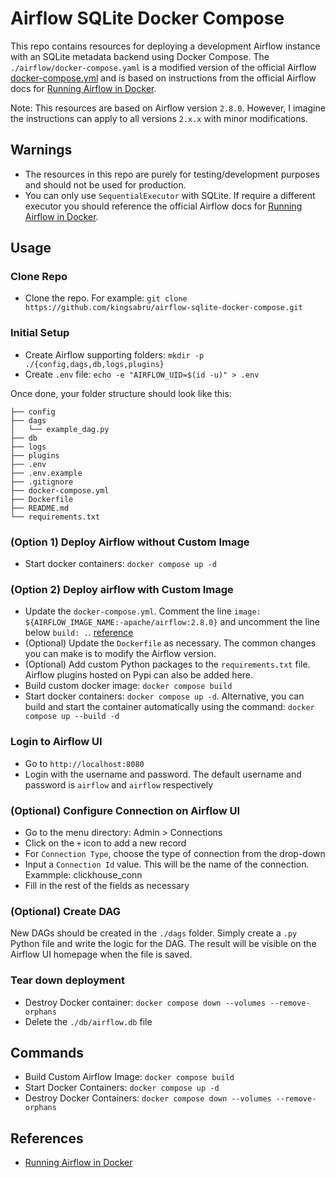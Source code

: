 # Airflow SQLite Docker Compose
This repo contains resources for deploying a development Airflow instance with an SQLite metadata backend using Docker Compose. The `./airflow/docker-compose.yaml` is a modified version of the official Airflow [docker-compose.yml](https://airflow.apache.org/docs/apache-airflow/2.8.0/docker-compose.yaml) and is based on instructions from the official Airflow docs for [Running Airflow in Docker](https://airflow.apache.org/docs/apache-airflow/2.8.0/howto/docker-compose/index.html).

Note: This resources are based on Airflow version `2.8.0`. However, I imagine the instructions can apply to all versions `2.x.x` with minor modifications.

## Warnings
- The resources in this repo are purely for testing/development purposes and should not be used for production.
- You can only use `SequentialExecutor` with SQLite. If require a different executor you should reference the official Airflow docs for [Running Airflow in Docker](https://airflow.apache.org/docs/apache-airflow/2.7.0/howto/docker-compose/index.html).

## Usage
### Clone Repo
- Clone the repo. For example: `git clone https://github.com/kingsabru/airflow-sqlite-docker-compose.git`
### Initial Setup
- Create Airflow supporting folders: ```mkdir -p ./{config,dags,db,logs,plugins}```
- Create `.env` file: ```echo -e "AIRFLOW_UID=$(id -u)" > .env```

Once done, your folder structure should look like this:
```
├── config
├── dags
│   └── example_dag.py
├── db
├── logs
├── plugins
├── .env
├── .env.example
├── .gitignore
├── docker-compose.yml
├── Dockerfile
├── README.md
└── requirements.txt
```

### (Option 1) Deploy Airflow without Custom Image
- Start docker containers: `docker compose up -d`

### (Option 2) Deploy airflow with Custom Image
- Update the `docker-compose.yml`. Comment the line `image: ${AIRFLOW_IMAGE_NAME:-apache/airflow:2.8.0}` and uncomment the line below `build: .`. [reference](https://airflow.apache.org/docs/apache-airflow/2.7.0/howto/docker-compose/index.html#special-case-adding-dependencies-via-requirements-txt-file)
- (Optional) Update the `Dockerfile` as necessary. The common changes you can make is to modify the Airflow version.
- (Optional) Add custom Python packages to the `requirements.txt` file. Airflow plugins hosted on Pypi can also be added here.
- Build custom docker image: `docker compose build`
- Start docker containers: `docker compose up -d`. Alternative, you can build and start the container automatically using the command: `docker compose up --build -d`

### Login to Airflow UI
- Go to `http://localhost:8080`
- Login with the username and password. The default username and password is `airflow` and `airflow` respectively
### (Optional) Configure Connection on Airflow UI
- Go to the menu directory: Admin > Connections
- Click on the `+` icon to add a new record
- For `Connection Type`, choose the type of connection from the drop-down
- Input a `Connection Id` value. This will be the name of the connection. Exammple: clickhouse_conn
- Fill in the rest of the fields as necessary

### (Optional) Create DAG
New DAGs should be created in the `./dags` folder. Simply create a `.py` Python file and write the logic for the DAG. The result will be visible on the Airflow UI homepage when the file is saved.

### Tear down deployment
- Destroy Docker container: `docker compose down --volumes --remove-orphans`
- Delete the `./db/airflow.db` file

## Commands
- Build Custom Airflow Image: `docker compose build`
- Start Docker Containers: `docker compose up -d`
- Destroy Docker Containers: `docker compose down --volumes --remove-orphans`

## References
- [Running Airflow in Docker](https://airflow.apache.org/docs/apache-airflow/2.7.0/howto/docker-compose/index.html)